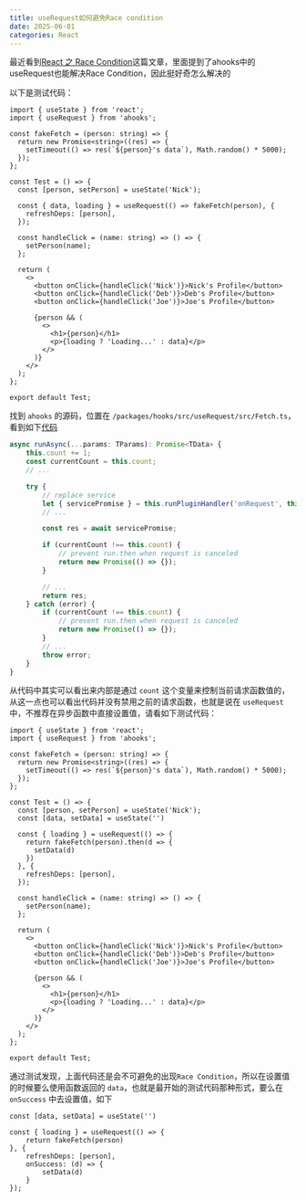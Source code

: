 ```yaml
---
title: useRequest如何避免Race condition
date: 2025-06-01
categories: React
---
```


最近看到[React 之 Race Condition](https://juejin.cn/post/7163202327594139679)这篇文章，里面提到了ahooks中的useRequest也能解决Race Condition，因此挺好奇怎么解决的

以下是测试代码：

```tsx
import { useState } from 'react';
import { useRequest } from 'ahooks';

const fakeFetch = (person: string) => {
  return new Promise<string>((res) => {
    setTimeout(() => res(`${person}'s data`), Math.random() * 5000);
  });
};

const Test = () => {
  const [person, setPerson] = useState('Nick');

  const { data, loading } = useRequest(() => fakeFetch(person), {
    refreshDeps: [person],
  });

  const handleClick = (name: string) => () => {
    setPerson(name);
  };

  return (
    <>
      <button onClick={handleClick('Nick')}>Nick's Profile</button>
      <button onClick={handleClick('Deb')}>Deb's Profile</button>
      <button onClick={handleClick('Joe')}>Joe's Profile</button>

      {person && (
        <>
          <h1>{person}</h1>
          <p>{loading ? 'Loading...' : data}</p>
        </>
      )}
    </>
  );
};

export default Test;
```

找到 `ahooks` 的源码，位置在 `/packages/hooks/src/useRequest/src/Fetch.ts`，看到如下[代码](https://github.com/alibaba/hooks/blob/master/packages/hooks/src/useRequest/src/Fetch.ts#L45)

```ts
async runAsync(...params: TParams): Promise<TData> {
	this.count += 1;
	const currentCount = this.count;
	// ...

	try {
		// replace service
		let { servicePromise } = this.runPluginHandler('onRequest', this.serviceRef.current, params);
		// ...

		const res = await servicePromise;

		if (currentCount !== this.count) {
			// prevent run.then when request is canceled
			return new Promise(() => {});
		}

		// ...
		return res;
	} catch (error) {
		if (currentCount !== this.count) {
			// prevent run.then when request is canceled
			return new Promise(() => {});
		}
		// ...
		throw error;
	}
}
```

从代码中其实可以看出来内部是通过 `count` 这个变量来控制当前请求函数值的，从这一点也可以看出代码并没有禁用之前的请求函数，也就是说在 `useRequest` 中，不推荐在异步函数中直接设置值，请看如下测试代码：

```tsx
import { useState } from 'react';
import { useRequest } from 'ahooks';

const fakeFetch = (person: string) => {
  return new Promise<string>((res) => {
    setTimeout(() => res(`${person}'s data`), Math.random() * 5000);
  });
};

const Test = () => {
  const [person, setPerson] = useState('Nick');
  const [data, setData] = useState('')

  const { loading } = useRequest(() => {
    return fakeFetch(person).then(d => {
      setData(d)
    })
  }, {
    refreshDeps: [person],
  });

  const handleClick = (name: string) => () => {
    setPerson(name);
  };

  return (
    <>
      <button onClick={handleClick('Nick')}>Nick's Profile</button>
      <button onClick={handleClick('Deb')}>Deb's Profile</button>
      <button onClick={handleClick('Joe')}>Joe's Profile</button>

      {person && (
        <>
          <h1>{person}</h1>
          <p>{loading ? 'Loading...' : data}</p>
        </>
      )}
    </>
  );
};

export default Test;
```

通过测试发现，上面代码还是会不可避免的出现`Race Condition`，所以在设置值的时候要么使用函数返回的 `data`，也就是最开始的测试代码那种形式，要么在 `onSuccess` 中去设置值，如下

```tsx
const [data, setData] = useState('')

const { loading } = useRequest(() => {
	return fakeFetch(person)
}, {
	refreshDeps: [person],
	onSuccess: (d) => {
		setData(d)
	}
});
```
